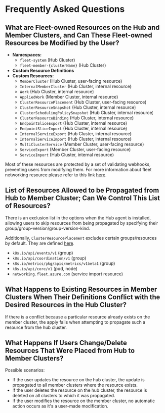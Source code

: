 # Frequently Asked Questions

## What are Fleet-owned Resources on the Hub and Member Clusters, and Can These Fleet-owned Resources be Modified by the User?

- **Namespaces:**
    - `fleet-system` (Hub Cluster)
    - `fleet-member-{clusterName}` (Hub Cluster)
- **Custom Resource Definitions**
- **Custom Resources:**
    - `MemberCluster` (Hub Cluster, user-facing resource)
    - `InternalMemberCluster` (Hub Cluster, internal resource)
    - `Work` (Hub Cluster, internal resource)
    - `AppliedWork` (Member Cluster, internal resource)
    - `ClusterResourcePlacement` (Hub Cluster, user-facing resource)
    - `ClusterResourceSnapshot` (Hub Cluster, internal resource)
    - `ClusterSchedulingPolicySnapshot` (Hub Cluster, internal resource)
    - `ClusterResourceBinding` (Hub Cluster, internal resource)
    - `EndpointSliceExport` (Hub Cluster, internal resource)
    - `EndpointSliceImport` (Hub Cluster, internal resource)
    - `InternalServiceExport` (Hub Cluster, internal resource)
    - `InternalServiceImport` (Hub Cluster, internal resource)
    - `MultiClusterService` (Member Cluster, user-facing resource)
    - `ServiceExport` (Member Cluster, user-facing resource)
    - `ServiceImport` (Hub Cluster, internal resource)

Most of these resources are protected by a set of validating webhooks, preventing users from modifying them. For more information about fleet networking resource please refer to this link [here](https://github.com/Azure/fleet-networking).

## List of Resources Allowed to be Propagated from Hub to Member Cluster; Can We Control This List of Resources?

There is an exclusion list in the options when the Hub agent is installed, allowing users to skip resources from being propagated by specifying their group/group-version/group-version-kind.

Additionally, `ClusterResourcePlacement` excludes certain groups/resources by default. They are defined [here](https://github.com/Azure/fleet/blob/main/pkg/utils/apiresources.go).

- `k8s.io/api/events/v1` (group)
- `k8s.io/api/coordination/v1` (group)
- `k8s.io/metrics/pkg/apis/metrics/v1beta1` (group)
- `k8s.io/api/core/v1` (pod, node)
- `networking.fleet.azure.com` (service import resource)

## What Happens to Existing Resources in Member Clusters When Their Definitions Conflict with the Desired Resources in the Hub Cluster?

If there is a conflict because a particular resource already exists on the member cluster, the apply fails when attempting to propagate such a resource from the hub cluster.

## What Happens If Users Change/Delete Resources That Were Placed from Hub to Member Clusters?

Possible scenarios:

- If the user updates the resource on the hub cluster, the update is propagated to all member clusters where the resource exists.
- If the user deletes the resource on the hub cluster, the resource is deleted on all clusters to which it was propagated.
- If the user modifies the resource on the member cluster, no automatic action occurs as it's a user-made modification.
